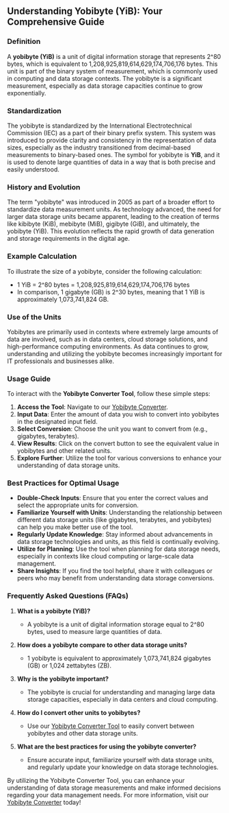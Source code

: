 ## Understanding Yobibyte (YiB): Your Comprehensive Guide

### Definition
A **yobibyte (YiB)** is a unit of digital information storage that represents 2^80 bytes, which is equivalent to 1,208,925,819,614,629,174,706,176 bytes. This unit is part of the binary system of measurement, which is commonly used in computing and data storage contexts. The yobibyte is a significant measurement, especially as data storage capacities continue to grow exponentially.

### Standardization
The yobibyte is standardized by the International Electrotechnical Commission (IEC) as a part of their binary prefix system. This system was introduced to provide clarity and consistency in the representation of data sizes, especially as the industry transitioned from decimal-based measurements to binary-based ones. The symbol for yobibyte is **YiB**, and it is used to denote large quantities of data in a way that is both precise and easily understood.

### History and Evolution
The term "yobibyte" was introduced in 2005 as part of a broader effort to standardize data measurement units. As technology advanced, the need for larger data storage units became apparent, leading to the creation of terms like kibibyte (KiB), mebibyte (MiB), gigibyte (GiB), and ultimately, the yobibyte (YiB). This evolution reflects the rapid growth of data generation and storage requirements in the digital age.

### Example Calculation
To illustrate the size of a yobibyte, consider the following calculation:
- 1 YiB = 2^80 bytes = 1,208,925,819,614,629,174,706,176 bytes
- In comparison, 1 gigabyte (GB) is 2^30 bytes, meaning that 1 YiB is approximately 1,073,741,824 GB.

### Use of the Units
Yobibytes are primarily used in contexts where extremely large amounts of data are involved, such as in data centers, cloud storage solutions, and high-performance computing environments. As data continues to grow, understanding and utilizing the yobibyte becomes increasingly important for IT professionals and businesses alike.

### Usage Guide
To interact with the **Yobibyte Converter Tool**, follow these simple steps:
1. **Access the Tool**: Navigate to our [Yobibyte Converter](https://www.inayam.co/unit-converter/data_storage_si).
2. **Input Data**: Enter the amount of data you wish to convert into yobibytes in the designated input field.
3. **Select Conversion**: Choose the unit you want to convert from (e.g., gigabytes, terabytes).
4. **View Results**: Click on the convert button to see the equivalent value in yobibytes and other related units.
5. **Explore Further**: Utilize the tool for various conversions to enhance your understanding of data storage units.

### Best Practices for Optimal Usage
- **Double-Check Inputs**: Ensure that you enter the correct values and select the appropriate units for conversion.
- **Familiarize Yourself with Units**: Understanding the relationship between different data storage units (like gigabytes, terabytes, and yobibytes) can help you make better use of the tool.
- **Regularly Update Knowledge**: Stay informed about advancements in data storage technologies and units, as this field is continually evolving.
- **Utilize for Planning**: Use the tool when planning for data storage needs, especially in contexts like cloud computing or large-scale data management.
- **Share Insights**: If you find the tool helpful, share it with colleagues or peers who may benefit from understanding data storage conversions.

### Frequently Asked Questions (FAQs)

1. **What is a yobibyte (YiB)?**
   - A yobibyte is a unit of digital information storage equal to 2^80 bytes, used to measure large quantities of data.

2. **How does a yobibyte compare to other data storage units?**
   - 1 yobibyte is equivalent to approximately 1,073,741,824 gigabytes (GB) or 1,024 zettabytes (ZB).

3. **Why is the yobibyte important?**
   - The yobibyte is crucial for understanding and managing large data storage capacities, especially in data centers and cloud computing.

4. **How do I convert other units to yobibytes?**
   - Use our [Yobibyte Converter Tool](https://www.inayam.co/unit-converter/data_storage_si) to easily convert between yobibytes and other data storage units.

5. **What are the best practices for using the yobibyte converter?**
   - Ensure accurate input, familiarize yourself with data storage units, and regularly update your knowledge on data storage technologies.

By utilizing the Yobibyte Converter Tool, you can enhance your understanding of data storage measurements and make informed decisions regarding your data management needs. For more information, visit our [Yobibyte Converter](https://www.inayam.co/unit-converter/data_storage_si) today!